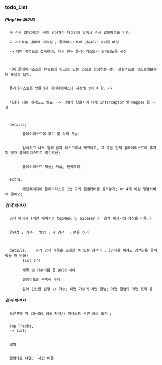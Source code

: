 ### todo_List

##### PlayList 페이지
      곡 순서 업데이트는 곡이 넘어가는 타이밍에 맞춰서 순서 업데이트를 반영.

      곡 리스트는 멤버에 귀속됨 ; 플레이리스트에 만든이가 표시될 예정.

      -> 어떤 계정으로 접속하여, 내가 만든 플레이리스트가 출력되도록 구성



      더미 플레이리스트를 유튜브에 링크되어있는 것으로 형성하는 것이 실질적으로 테스트해보는데 도움이 될것.


      플레이리스트를 만들어서 데이터베이스에 저장해 놓아야 함. -> 


      저장이 되는 메서드도 필요  -> 어떻게 찾을지에 대해 interceptor 및 Mapper 를 구성



      details;   
      
            플레이리스트에 추가 및 삭제 기능.


            검색하고 나서 검색 결과 리스트에서 체크하고, 그 곡을 현재 플레이리스트에 추가 및 현재 플레이리스트로 리디렉션;

      
            플레이리스트 재생; 셔플, 한곡재생, 

      
      extra; 
      
            메인페이지에 플레이리스트 1번 곡의 앨범커버를 올려놓기; or 4개 이상 앨범커버의 콜라주;




##### 검색 페이지

      검색 페이지 (메인 페이지의 topMenu 및 SideBar /  음악 재생기의 형상을 따름.)


      연관성 ; 가수 ; 앨범 ; 곡 검색  ; 분류 추가



      details;    과거 검색 기록을 조회할 수 있는 검색바 ; (검색을 하려고 검색창을 클릭했을 때 변화)
            list 형식

            제목 및 가수이름 등 Bold 처리

            앨범아트를 우측에 배치
      
            밑에 간단한 설명 // 가수; 어떤 가수의 어떤 앨범; 어떤 앨범의 어떤 트랙 등





##### 결과 페이지


      오른편에 약 35~45% 정도 차지// 아티스트 관련 정보 출력 ; 


      Top Tracks,
      -> list;


      앨범


      앨범아트 나열;  사진 버튼
